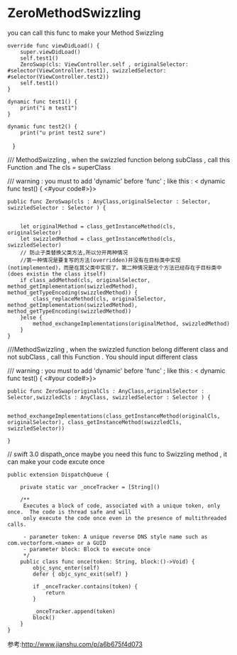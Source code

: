 # ZeroMethodSwizzling
you can call this func to make your Method Swizzling


    override func viewDidLoad() {
        super.viewDidLoad()
        self.test1()
        ZeroSwap(cls: ViewController.self , originalSelector: #selector(ViewController.test1), swizzledSelector: #selector(ViewController.test2))
        self.test1()
    }
    
    dynamic func test1() {
        print("i m test1")
    }
    
    dynamic func test2() { 
        print("u print test2 sure")
    }



/// MethodSwizzling , when the swizzled function belong subClass , call this Function .and The cls = superClass   

/// warning : you must to add 'dynamic' before 'func' ; like this : < dynamic func test() { <#your code#>}>


```
public func ZeroSwap(cls : AnyClass,originalSelector : Selector, swizzledSelector : Selector ) {
    
    
    let originalMethod = class_getInstanceMethod(cls, originalSelector)
    let swizzledMethod = class_getInstanceMethod(cls, swizzledSelector)
    // 防止子类替换父类方法,所以分开两种情况
    //第一种情况是要复写的方法(overridden)并没有在目标类中实现(notimplemented)，而是在其父类中实现了。第二种情况是这个方法已经存在于目标类中(does existin the class itself)
    if class_addMethod(cls, originalSelector, method_getImplementation(swizzledMethod), method_getTypeEncoding(swizzledMethod)) {
        class_replaceMethod(cls, originalSelector, method_getImplementation(swizzledMethod), method_getTypeEncoding(swizzledMethod))
    }else {
        method_exchangeImplementations(originalMethod, swizzledMethod)
    }
}

```
///MethodSwizzling , when the swizzled function belong different class and not subClass , call this Function . You should input different class

/// warning : you must to add 'dynamic' before 'func' ; like this : < dynamic func test() { <#your code#>}>


```
public func ZeroSwap(originalCls : AnyClass,originalSelector : Selector,swizzledCls : AnyClass, swizzledSelector : Selector ) {

    method_exchangeImplementations(class_getInstanceMethod(originalCls, originalSelector), class_getInstanceMethod(swizzledCls, swizzledSelector))
    
}

```
// swift 3.0 dispath_once  maybe you need this func to Swizzling method , it can make your code excute once

```
public extension DispatchQueue {
    
    private static var _onceTracker = [String]()
    
    /**
     Executes a block of code, associated with a unique token, only once.  The code is thread safe and will
     only execute the code once even in the presence of multithreaded calls.
     
     - parameter token: A unique reverse DNS style name such as com.vectorform.<name> or a GUID
     - parameter block: Block to execute once
     */
    public class func once(token: String, block:()->Void) {
        objc_sync_enter(self)
        defer { objc_sync_exit(self) }
        
        if _onceTracker.contains(token) {
            return
        }
        
        _onceTracker.append(token)
        block()
    }
}
```
参考:http://www.jianshu.com/p/a6b675f4d073
